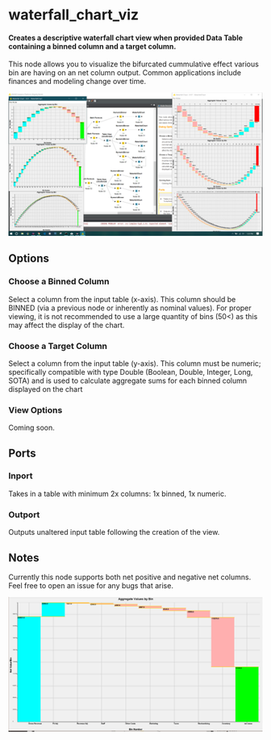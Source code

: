 # waterfall_chart_viz
#### Creates a descriptive waterfall chart view when provided Data Table containing a binned column and a target column.    

This node allows you to visualize the bifurcated cummulative effect various bin are having on an net column output. Common applications include finances and modeling change over time.

![Chart View](charts.png)

## Options
### Choose a Binned Column
Select a column from the input table (x-axis). This column should be BINNED (via a previous node or inherently as nominal values). For proper viewing, it is not recommended to use a large quantity of bins (50<) as this may affect the display of the chart.

### Choose a Target Column
Select a column from the input table (y-axis). This column must be numeric; specifically compatible with type Double (Boolean, Double, Integer, Long, SOTA) and is used to calculate aggregate sums for each binned column displayed on the chart

### View Options
Coming soon.

## Ports

### Inport
Takes in a table with minimum 2x columns: 1x binned, 1x numeric.
### Outport
Outputs unaltered input table following the creation of the view.

## Notes
Currently this node supports both net positive and negative net columns. Feel free to open an issue for any bugs that arise.

![Financials](finaNcials.PNG)